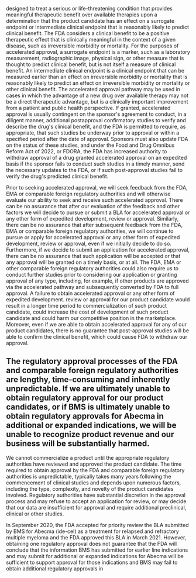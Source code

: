 designed to treat a serious or life-threatening condition that provides meaningful therapeutic benefit over available therapies upon a determination that the product candidate has an effect on a surrogate endpoint or intermediate clinical endpoint that is reasonably likely to predict clinical benefit. The FDA considers a clinical benefit to be a positive therapeutic effect that is clinically meaningful in the context of a given disease, such as irreversible morbidity or mortality. For the purposes of accelerated approval, a surrogate endpoint is a marker, such as a laboratory measurement, radiographic image, physical sign, or other measure that is thought to predict clinical benefit, but is not itself a measure of clinical benefit. An intermediate clinical endpoint is a clinical endpoint that can be measured earlier than an effect on irreversible morbidity or mortality that is reasonably likely to predict an effect on irreversible morbidity or mortality or other clinical benefit. The accelerated approval pathway may be used in cases in which the advantage of a new drug over available therapy may not be a direct therapeutic advantage, but is a clinically important improvement from a patient and public health perspective. If granted, accelerated approval is usually contingent on the sponsor's agreement to conduct, in a diligent manner, additional postapproval confirmatory studies to verify and describe the drug's clinical benefit, and the FDA is permitted to require, as appropriate, that such studies be underway prior to approval or within a specified period after the date of approval. Sponsors must also update FDA on the status of these studies, and under the Food and Drug Omnibus Reform Act of 2022, or FDORA, the FDA has increased authority to withdraw approval of a drug granted accelerated approval on an expedited basis if the sponsor fails to conduct such studies in a timely manner, send the necessary updates to the FDA, or if such post-approval studies fail to verify the drug's predicted clinical benefit.

Prior to seeking accelerated approval, we will seek feedback from the FDA, EMA or comparable foreign regulatory authorities and will otherwise evaluate our ability to seek and receive such accelerated approval. There can be no assurance that after our evaluation of the feedback and other factors we will decide to pursue or submit a BLA for accelerated approval or any other form of expedited development, review or approval. Similarly, there can be no assurance that after subsequent feedback from the FDA, EMA or comparable foreign regulatory authorities, we will continue to pursue or apply for accelerated approval or any other form of expedited development, review or approval, even if we initially decide to do so. Furthermore, if we decide to submit an application for accelerated approval, there can be no assurance that such application will be accepted or that any approval will be granted on a timely basis, or at all. The FDA, EMA or other comparable foreign regulatory authorities could also require us to conduct further studies prior to considering our application or granting approval of any type, including, for example, if other products are approved via the accelerated pathway and subsequently converted by FDA to full approval. A failure to obtain accelerated approval or any other form of expedited development. review or approval for our product candidate would result in a longer time period to commercialization of such product candidate, could increase the cost of development of such product candidate and could harm our competitive position in the marketplace. Moreover, even if we are able to obtain accelerated approval for any of our product candidates, there is no guarantee that post-approval studies will be able to confirm the clinical benefit, which could cause FDA to withdraw our approval.

## The regulatory approval processes of the FDA and comparable foreign regulatory authorities are lengthy, time-consuming and inherently unpredictable. If we are ultimately unable to obtain regulatory approval for our product candidates, or if BMS is ultimately unable to obtain regulatory approvals for Abecma in additional or expanded indications, we will be unable to recognize product revenue and our business will be substantially harmed.

We cannot commercialize a product until the appropriate regulatory authorities have reviewed and approved the product candidate. The time required to obtain approval by the FDA and comparable foreign regulatory authorities is unpredictable, typically takes many years following the commencement of clinical studies and depends upon numerous factors, including the type, complexity, and novelty of the product candidates involved. Regulatory authorities have substantial discretion in the approval process and may refuse to accept an application for review, or may decide that our data are insufficient for approval and require additional preclinical, clinical or other studies.

In September 2020, the FDA accepted for priority review the BLA submitted by BMS for Abecma (ide-cel) as a treatment for relapsed and refractory multiple myeloma and the FDA approved this BLA in March 2021. However, obtaining one regulatory approval does not guarantee that the FDA will conclude that the information BMS has submitted for earlier line indications and may submit for additional or expanded indications for Abecma will be sufficient to support approval for those indications and BMS may fail to obtain additional regulatory approvals in
